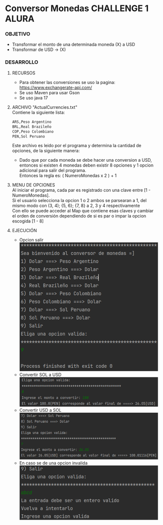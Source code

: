 # Conversor Monedas CHALLENGE 1 ALURA  
### OBJETIVO  
  - Transformar el monto de una determinada moneda (X) a USD
  - Transformar de USD -> (X)

### DESARROLLO  
1. RECURSOS  
   - Para obtener las conversiones se uso la pagina: https://www.exchangerate-api.com/
   - Se uso Maven para usar Gson
   - Se uso java 17  
   
2. ARCHIVO "ActualCurrencies.txt"  
   Contiene la siguiente lista:
   ```
   ARS,Peso Argentino  
   BRL,Real Brazileño  
   COP,Peso Colombiano  
   PEN,Sol Peruano
   ```
   Este archivo es leido por el programa y determina la cantidad de opciones, de la siguiente manera:  
   - Dado que por cada moneda se debe hacer una conversion a USD, entonces si existen 4 monedas deben existir 8 opciones y 1 opcion adicional para salir del programa.  
   Entonces la regla es: ( NumeroMonedas x 2 ) + 1

3. MENU DE OPCIONES  
Al iniciar el programa, cada par es registrado con una clave entre [1 - NumeroMonedas].  
Si el usuario selecciona la opcion 1 o 2 ambos se parsearan a 1, del mismo modo con (3, 4); {5, 6}; {7, 8} a 2, 3 y 4 respectivamente  
Con ello se puede acceder al Map que contiene esas claves y cambiar el orden de conversión dependiendo de si es par o impar la opcion escogida [1 - 8]  
    
4. EJECUCIÓN  
   - Opcion salir  
   ![Se elige la opcion 9 para salir](img/opExit.png)
   - Convertir SOL a USD  
   ![Conversion de SOL a USD](img/SOL_USD.png)
   - Convertir USD a SOL  
   ![Convertir USD a SOL](img/USD_SOL.png)
   - En caso se de una opcion invalida  
   ![Prevenir opciones anomalas](img/OP_INVALIDA1.png)